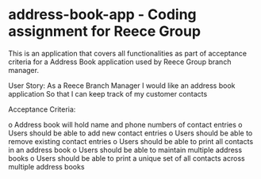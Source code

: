 # address-book-app - Coding assignment for Reece Group

This is an application that covers all functionalities as part of acceptance criteria for a Address Book application used by Reece Group branch manager.

User Story:
As a Reece Branch Manager
I would like an address book application
So that I can keep track of my customer contacts

Acceptance Criteria:

o Address book will hold name and phone numbers of contact entries
o Users should be able to add new contact entries
o Users should be able to remove existing contact entries
o Users should be able to print all contacts in an address book
o Users should be able to maintain multiple address books
o Users should be able to print a unique set of all contacts across multiple address books
